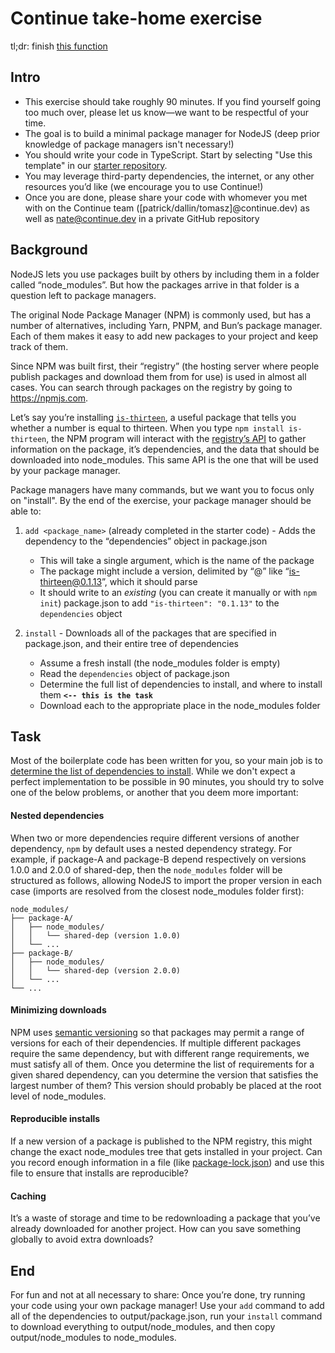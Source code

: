 # Continue take-home exercise

tl;dr: finish [this function](https://github.com/continuedev/npm-template/blob/main/src/commands/install/TODO.ts#L11-L12)

## Intro

- This exercise should take roughly 90 minutes. If you find yourself going too much over, please let us know—we want to be respectful of your time.
- The goal is to build a minimal package manager for NodeJS (deep prior knowledge of package managers isn't necessary!)
- You should write your code in TypeScript. Start by selecting "Use this template" in our [starter repository](https://github.com/continuedev/npm-template).
- You may leverage third-party dependencies, the internet, or any other resources you’d like (we encourage you to use Continue!)
- Once you are done, please share your code with whomever you met with on the Continue team ([patrick/dallin/tomasz]@continue.dev) as well as [nate@continue.dev](mailto:nate@continue.dev) in a private GitHub repository

## Background

NodeJS lets you use packages built by others by including them in a folder called “node_modules”. But how the packages arrive in that folder is a question left to package managers.

The original Node Package Manager (NPM) is commonly used, but has a number of alternatives, including Yarn, PNPM, and Bun’s package manager. Each of them makes it easy to add new packages to your project and keep track of them.

Since NPM was built first, their “registry” (the hosting server where people publish packages and download them from for use) is used in almost all cases. You can search through packages on the registry by going to https://npmjs.com.

Let’s say you’re installing [`is-thirteen`](https://www.npmjs.com/package/is-thirteen), a useful package that tells you whether a number is equal to thirteen. When you type `npm install is-thirteen`, the NPM program will interact with the [registry’s API](https://github.com/npm/registry/blob/main/docs/REGISTRY-API.md) to gather information on the package, it’s dependencies, and the data that should be downloaded into node_modules. This same API is the one that will be used by your package manager.

Package managers have many commands, but we want you to focus only on "install". By the end of the exercise, your package manager should be able to:

1. `add <package_name>` (already completed in the starter code) - Adds the dependency to the “dependencies” object in package.json
    - This will take a single argument, which is the name of the package
    - The package might include a version, delimited by “@” like “is-thirteen@0.1.13”, which it should parse
    - It should write to an *existing* (you can create it manually or with `npm init`) package.json to add `"is-thirteen": "0.1.13"` to the `dependencies` object

2. `install` - Downloads all of the packages that are specified in package.json, and their entire tree of dependencies
    - Assume a fresh install (the node_modules folder is empty)
    - Read the `dependencies` object of package.json
    - Determine the full list of dependencies to install, and where to install them **`<-- this is the task`**
    - Download each to the appropriate place in the node_modules folder

## Task

Most of the boilerplate code has been written for you, so your main job is to [determine the list of dependencies to install](https://github.com/continuedev/npm-template/blob/main/src/commands/install/TODO.ts#L11-L12). While we don't expect a perfect implementation to be possible in 90 minutes, you should try to solve one of the below problems, or another that you deem more important:

#### Nested dependencies
When two or more dependencies require different versions of another dependency, `npm` by default uses a nested dependency strategy. For example, if package-A and package-B depend respectively on versions 1.0.0 and 2.0.0 of shared-dep, then the `node_modules` folder will be structured as follows, allowing NodeJS to import the proper version in each case (imports are resolved from the closest node_modules folder first):

```
node_modules/
├── package-A/
│   ├── node_modules/
│   │   └── shared-dep (version 1.0.0)
│   └── ...
├── package-B/
│   ├── node_modules/
│   │   └── shared-dep (version 2.0.0)
│   └── ...
└── ...
```

#### Minimizing downloads
NPM uses [semantic versioning](https://www.npmjs.com/package/semver) so that packages may permit a range of versions for each of their dependencies. If multiple different packages require the same dependency, but with different range requirements, we must satisfy all of them. Once you determine the list of requirements for a given shared dependency, can you determine the version that satisfies the largest number of them? This version should probably be placed at the root level of node_modules.

#### Reproducible installs
If a new version of a package is published to the NPM registry, this might change the exact node_modules tree that gets installed in your project. Can you record enough information in a file (like [package-lock.json](https://docs.npmjs.com/cli/v10/configuring-npm/package-lock-json)) and use this file to ensure that installs are reproducible?

#### Caching
It’s a waste of storage and time to be redownloading a package that you’ve already downloaded for another project. How can you save something globally to avoid extra downloads?

## End

For fun and not at all necessary to share: Once you’re done, try running your code using your own package manager! Use your `add` command to add all of the dependencies to output/package.json, run your `install` command to download everything to output/node_modules, and then copy output/node_modules to node_modules.